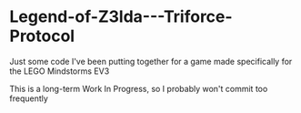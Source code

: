 # Legend-of-Z3lda---Triforce-Protocol
Just some code I've been putting together for a game made specifically for the LEGO Mindstorms EV3  

This is a long-term Work In Progress, so I probably won't commit too frequently
